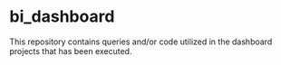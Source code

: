 # bi_dashboard
This repository contains queries and/or code utilized in the dashboard projects that has been executed.
